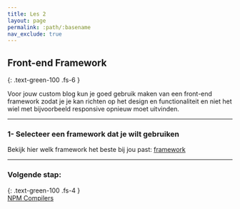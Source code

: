 ```yaml
---
title: Les 2
layout: page
permalink: :path/:basename
nav_exclude: true
---
```


## Front-end Framework
{: .text-green-100 .fs-6 }

Voor jouw custom blog kun je goed gebruik maken van een front-end framework zodat je je kan richten op het design en functionaliteit en niet het wiel met bijvoorbeeld responsive opnieuw moet uitvinden.   

---
### 1- Selecteer een framework dat je wilt gebruiken
Bekijk hier welk framework het beste bij jou past: [framework](frameworks)

---
### Volgende stap:
{: .text-green-100 .fs-4 }  
[NPM Compilers](npmcompiler)

